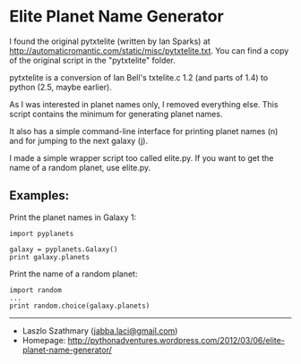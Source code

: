 Elite Planet Name Generator
===========================

I found the original pytxtelite (written by Ian Sparks) at
<http://automaticromantic.com/static/misc/pytxtelite.txt>.
You can find a copy of the original script in the "pytxtelite" folder.

pytxtelite is a conversion of Ian Bell's txtelite.c 1.2 (and parts of 1.4)
to python (2.5, maybe earlier).

As I was interested in planet names only, I removed everything
else. This script contains the minimum for generating planet
names.

It also has a simple command-line interface for printing planet names (n)
and for jumping to the next galaxy (j).

I made a simple wrapper script too called elite.py. If you want to get
the name of a random planet, use elite.py. 

Examples:
---------

Print the planet names in Galaxy 1:

    import pyplanets

    galaxy = pyplanets.Galaxy()
    print galaxy.planets

Print the name of a random planet:

    import random
    ...
    print random.choice(galaxy.planets)

-----

* Laszlo Szathmary (<jabba.laci@gmail.com>)
* Homepage: <http://pythonadventures.wordpress.com/2012/03/06/elite-planet-name-generator/>

